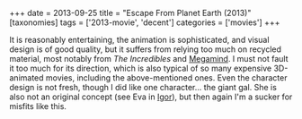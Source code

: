 +++
date = 2013-09-25
title = "Escape From Planet Earth (2013)"
[taxonomies]
tags = ['2013-movie', 'decent']
categories = ['movies']
+++

It is reasonably entertaining, the animation is sophisticated, and
visual design is of good quality, but it suffers from relying too much
on recycled material, most notably from *The Incredibles* and
[Megamind]. I must not fault it too much for its direction, which is
also typical of so many expensive 3D-animated movies, including the
above-mentioned ones. Even the character design is not fresh, though I
did like one character... the giant gal. She is also not an original
concept (see Eva in [Igor]), but then again I'm a sucker for misfits
like this.

  [Megamind]: http://tshepang.net/megamind-2010
  [Igor]: http://tshepang.net/igor-2008
